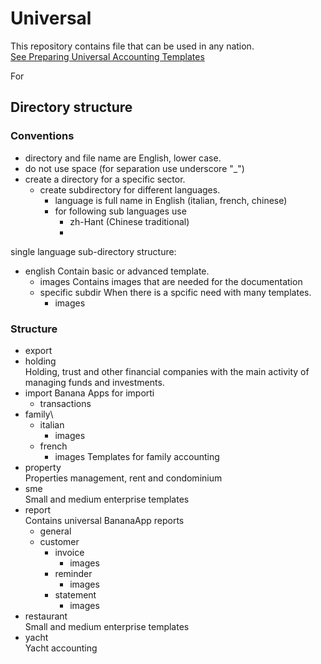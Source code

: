 # Universal 

This repository contains file that can be used in any nation.  
[See Preparing Universal Accounting Templates](https://www.banana.ch/area/en/node/11019)

For 
## Directory structure

### Conventions
* directory and file name are English, lower case.
* do not use space (for separation use underscore "_")
* create a directory for a specific sector. 
  * create subdirectory for different languages. 
    * language is full name in English (italian, french, chinese) 
    * for following sub languages use
      * zh-Hant (Chinese traditional)
      * 
    
single language sub-directory structure: 

* english
  Contain basic or advanced template.
  * images
    Contains images that are needed for the documentation
  * specific subdir
    When there is a spcific need with many  templates.
    * images


### Structure
* export
* holding\
  Holding, trust and other financial companies with the main activity of managing funds and investments.
* import
  Banana Apps for importi
  * transactions
* family\
  * italian
    * images
  * french
    * images
  Templates for family accounting
* property\
  Properties management, rent and condominium
* sme\
  Small and medium enterprise templates
* report\
  Contains universal BananaApp reports 
  * general
  * customer
    * invoice
      * images
	* reminder
		* images
	* statement
		* images
* restaurant\
  Small and medium enterprise templates
* yacht\
  Yacht accounting 

